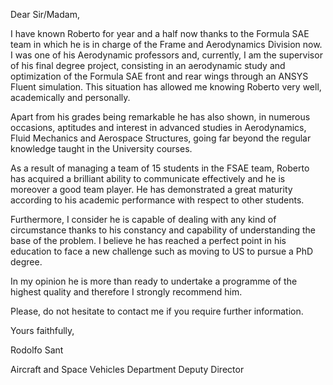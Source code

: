 ---
---

Dear Sir/Madam,

I have known Roberto for year and a half now thanks to the Formula SAE team in which he is in charge of the Frame and Aerodynamics Division now. I was one of his Aerodynamic professors and, currently, I am the supervisor of his final degree project, consisting in an aerodynamic study and optimization of the Formula SAE front and rear wings through an ANSYS Fluent simulation. This situation has allowed me knowing Roberto very well, academically and personally.

Apart from his grades being remarkable he has also shown, in numerous occasions, aptitudes and interest in advanced studies in Aerodynamics, Fluid Mechanics and Aerospace Structures, going far beyond the regular knowledge taught in the University courses.

As a result of managing a team of 15 students in the FSAE team, Roberto has acquired a brilliant ability to communicate effectively and he is moreover a good team player. He has demonstrated a great maturity according to his academic performance with respect to other students.

Furthermore, I consider he is capable of dealing with any kind of circumstance thanks to his constancy and capability of understanding the base of the problem. I believe he has reached a perfect point in his education to face a new challenge such as moving to US to pursue a PhD degree.

In my opinion he is more than ready to undertake a programme of the highest quality and therefore I strongly recommend him.

Please, do not hesitate to contact me if you require further information.

Yours faithfully,

Rodolfo Sant

Aircraft and Space Vehicles Department Deputy Director 